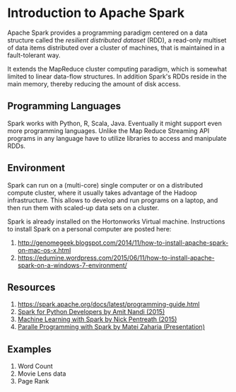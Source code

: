 # Introduction to Apache Spark

Apache Spark provides a programming paradigm centered on a data structure called the *resilient distributed dataset* (RDD), a read-only multiset of data items distributed over a cluster of machines, that is maintained in a fault-tolerant way.

It extends the MapReduce cluster computing paradigm, which is somewhat limited to linear data-flow structures. In addition Spark's RDDs reside in the main memory, thereby reducing the amount of disk access.

## Programming Languages
Spark works with Python, R, Scala, Java. Eventually it might support even more programming languages. Unlike the Map Reduce Streaming API programs in any language have to utilize libraries to access and manipulate RDDs.

## Environment
Spark can run on a (multi-core) single computer or on a distributed compute cluster, where it usually takes advantage of the Hadoop infrastructure. This allows to develop and run programs on a laptop, and then run them with scaled-up data sets on a cluster.

Spark is already installed on the Hortonworks Virtual machine. Instructions to install Spark on a personal computer are posted here:
1. http://genomegeek.blogspot.com/2014/11/how-to-install-apache-spark-on-mac-os-x.html
2. https://edumine.wordpress.com/2015/06/11/how-to-install-apache-spark-on-a-windows-7-environment/


## Resources
1. https://spark.apache.org/docs/latest/programming-guide.html
2. [Spark for Python Developers by Amit Nandi (2015)](http://it-ebooks.info/book/6809/)
3. [Machine Learning with Spark by Nick Pentreath (2015)](http://it-ebooks.info/book/5655/)
4. [Paralle Programming with Spark by Matei Zaharia
 (Presentation)](http://ampcamp.berkeley.edu/wp-content/uploads/2013/02/Parallel-Programming-With-Spark-Matei-Zaharia-Strata-2013.pptx)

## Examples
1. Word Count
2. Movie Lens data
3. Page Rank
